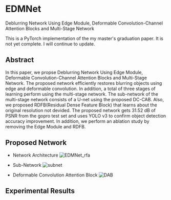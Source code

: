 # EDMNet
Deblurring Network Using Edge Module, Deformable Convolution-Channel Attention Blocks and Multi-Stage Network

This is a PyTorch implementation of the my master's graduation paper. It is not yet complete. I will continue to update.

## Abstract
In this paper, we propse Deblurring Network Using Edge Module, Deformable Convolution-Channel Attention Blocks and Multi-Stage Network. The proposed network efficiently restores blurring objects using edge and deformable convolution. In addition, a total of three stages of learning perform using the multi-stage network. The sub-network of the multi-stage network consists of a U-net using the proposed DC-CAB. Also, we proposed RDFB(Residual Dense Feature Block) that learns about the original resolution not devided. The proposed network gets 31.52 dB of PSNR from the gopro test set and uses YOLO v3 to confirm object detection accuracy improvement. In addition, we perform an ablation study by removing the Edge Module and RDFB.

## Proposed Network
- Network Architecture
![EDMNet_rfa](https://user-images.githubusercontent.com/59470033/136790972-9984d09f-f93d-41ee-9edd-bd1f143ba685.png)

- Sub-Network
![subnet](https://user-images.githubusercontent.com/59470033/136791164-efc7f952-fd81-41ac-8075-2d1857b9ddef.png)


- Deformable Convolution Attention Block
![DAB](https://user-images.githubusercontent.com/59470033/136791190-9cb25267-910f-4896-8371-89ea9eeeb9fc.png)


## Experimental Results

